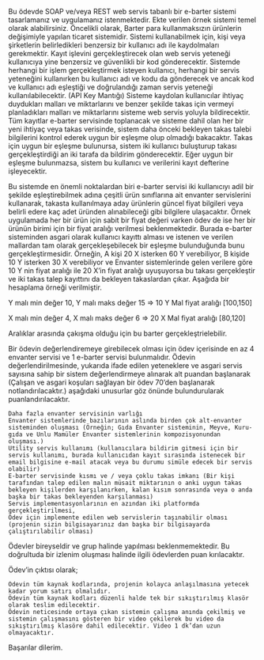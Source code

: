Bu ödevde SOAP ve/veya REST web servis tabanlı bir e-barter sistemi tasarlamanız ve uygulamanız istenmektedir. Ekte verilen örnek sistemi temel olarak alabilirsiniz.  Öncelikli olarak, Barter para kullanmaksızın ürünlerin değişimiyle yapılan ticaret sistemidir. Sistemi kullanabilmek için, kişi veya şirketlerin belirledikleri benzersiz bir kullanıcı adı ile kaydolmaları gerekmektir. Kayıt işlevini gerçekleştirecek olan web servis yeteneği kullanıcıya yine benzersiz ve güvenlikli bir kod gönderecektir. Sistemde herhangi bir işlem gerçekleştirmek isteyen kullanıcı, herhangi bir servis yeteneğini kullanırken bu kullanıcı adı ve kodu da gönderecek ve ancak kod ve kullanıcı adı eşleştiği ve doğrulandığı zaman servis yeteneği kullanılabilecektir. (API Key Mantığı) Sisteme kaydolan kullanıcılar ihtiyaç duydukları malları ve miktarlarını ve benzer şekilde takas için vermeyi planladıkları malları ve miktarlarını sisteme web servis yoluyla bildirecektir. Tüm kayıtlar e-barter servisinde toplanacak ve sisteme dahil olan her bir yeni ihtiyaç veya takas verisinde, sistem daha önceki bekleyen takas talebi bilgilerini kontrol ederek uygun bir eşleşme olup olmadığı bakacaktır. Takas için uygun bir eşleşme bulunursa, sistem iki kullanıcı buluşturup takası gerçekleştirdiği an iki tarafa da bildirim gönderecektir. Eğer uygun bir eşleşme bulunmazsa, sistem bu kullanıcı ve verilerini kayıt defterine işleyecektir.

Bu sistemde en önemli noktalardan biri e-barter servisi iki kullanıcıyı adil bir şekilde eşleştirebilmek adına çeşitli ürün sınıflarına ait envanter servislerini kullanarak, takasta kullanılmaya aday ürünlerin güncel fiyat bilgileri veya belirli edere kaç adet üründen alınabileceği gibi bilgilere ulaşacaktır.   Örnek uygulamada her bir ürün için sabit bir fiyat değeri varken ödev de ise her bir ürünün birimi için bir fiyat aralığı verilmesi beklenmektedir.  Burada e-barter sisteminden asgari olarak kullanıcı kayıttı alması ve istenen ve verilen mallardan tam olarak gerçekleşebilecek bir eşleşme bulunduğunda bunu gerçekleştirmesidir. Örneğin, A kişi 20 X isterken 60 Y verebiliyor, B kişide 10 Y isterken 30 X verebiliyor ve Envanter sistemlerinde gelen verilere göre 10 Y nin fiyat aralığı ile 20 X’in fiyat aralığı uyuşuyorsa  bu takası gerçekleştir ve iki takas talep kayıttını da bekleyen takaslardan çıkar. Aşağıda bir hesaplama örneği verilmiştir.

Y malı min değer 10,  Y malı maks değer 15 => 10 Y Mal fiyat aralığı [100,150]

X malı min değer 4,  X malı maks değer 6  => 20 X Mal fiyat aralığı [80,120]

Aralıklar arasında çakışma olduğu için bu barter gerçekleştrielebilir.

Bir ödevin değerlendiremeye girebilecek olması için ödev içerisinde en az 4 envanter servisi ve 1 e-barter servisi bulunmalıdır. Ödevin değerlendirilmesinde, yukarıda ifade edilen yeteneklere ve asgari servis sayısına sahip bir sistem değerlendirmeye alınarak alt puandan başlanarak (Çalışan ve asgari koşuları sağlayan bir ödev 70’den başlanarak notlandırılacaktır.) aşağıdaki unusurlar göz önünde bulundurularak puanlandırılacaktır.

    Daha fazla envanter servisinin varlığı
    Envanter sistemlerinde bazılarının aslında birden çok alt-envanter sisteminden oluşması (Örneğin; Gıda Envanter sisteminin, Meyve, Kuru-gıda ve Unlu Mamüler Envanter sistemlerinin kompozisyonundan oluşması.)
    Utility servis kullanımı (kullanıcılara bildirim gitmesi için bir servis kullanımı, burada kullanıcıdan kayıt sırasında istenecek bir email bilgisine e-mail atacak veya bu durumu simüle edecek bir servis olabilir)
    E-barter servisinde kısmı ve / veya çoklu takas imkanı (Bir kişi tarafından talep edilen malın müsait miktarının o anki uygun takas bekleyen kişilerden karşılanırken, kalan kısım sonrasında veya o anda başka bir takas bekleyenden karşılanması)
    Servis implementasyonlarının en azından iki platformda gerçekleştirilmesi,
    Ödev için implemente edilen web servislerin taşınabilir olması (projenin sizin bilgisayarınız dan başka bir bilgisayarda çalıştırılabilir olması)

Ödevler bireyseldir ve grup halinde yapılması beklenmemektedir. Bu doğrultuda bir izlenim oluşması halinde ilgili ödevlerden puan kırılacaktır. 

Ödev’in çıktısı olarak;

    Ödevin tüm kaynak kodlarında, projenin kolayca anlaşılmasına yetecek kadar yorum satırı olmalıdır.
    Ödevin tüm kaynak kodları düzenli halde tek bir sıkıştırılmış klasör olarak teslim edilecektir.
    Ödevin neticesinde ortaya çıkan sistemin çalışma anında çekilmiş ve sistemin çalışmasını gösteren bir video çekilerek bu video da sıkıştırılmış klasöre dahil edilecektir. Video 1 dk’dan uzun olmayacaktır.

Başarılar dilerim.